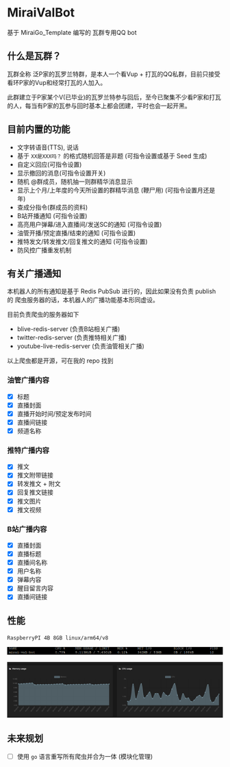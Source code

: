 # MiraiValBot

基于 MiraiGo_Template 编写的 瓦群专用QQ bot

## 什么是瓦群？

瓦群全称 泛P家的瓦罗兰特群，是本人一个看Vup + 打瓦的QQ私群，目前只接受看环P家的Vup和经常打瓦的人加入。

此群建立于P家某个V(已毕业)的瓦罗兰特参与回后，至今已聚集不少看P家和打瓦的人，每当有P家的瓦参与回时基本上都会团建，平时也会一起开黑。

## 目前内置的功能

- 文字转语音(TTS), 说话
- 基于 `XX是XXX吗？` 的格式随机回答是非题 (可指令设置或基于 Seed 生成)
- 自定义回应(可指令设置)
- 显示撤回的消息(可指令设置开关)
- 随机 @群成员，随机抽一则群精华消息显示
- 显示上个月/上年度的今天所设置的群精华消息 (鞭尸用) (可指令设置月还是年)
- 查成分指令(群成员的资料)
- B站开播通知 (可指令设置)
- 高亮用户弹幕/进入直播间/发送SC的通知 (可指令设置)
- 油管开播/预定直播/结束的通知 (可指令设置)
- 推特发文/转发推文/回复推文的通知 (可指令设置)
- 防风控广播重发机制

## 有关广播通知

本机器人的所有通知是基于 Redis PubSub 进行的，因此如果没有负责 publish 的 爬虫服务器的话，本机器人的广播功能基本形同虚设。

目前负责爬虫的服务器如下
- blive-redis-server (负责B站相关广播)
- twitter-redis-server (负责推特相关广播)
- youtube-live-redis-server (负责油管相关广播)

以上爬虫都是开源，可在我的 repo 找到

### 油管广播内容

- [x] 标题
- [x] 直播封面
- [x] 直播开始时间/预定发布时间
- [x] 直播间链接
- [x] 频道名称

### 推特广播内容

- [x] 推文
- [x] 推文附带链接
- [x] 转发推文 + 附文
- [x] 回复推文链接
- [x] 推文图片
- [x] 推文视频

### B站广播内容

- [x] 直播封面
- [x] 直播标题
- [x] 直播间名称
- [x] 用户名称
- [x] 弹幕内容
- [x] 醒目留言内容
- [x] 直播间链接

## 性能

`RaspberryPI 4B 8GB linux/arm64/v8`

![stats](assets/stats.png)

![img.png](assets/portainer.png)

## 未来规划

- [ ] 使用 `go` 语言重写所有爬虫并合为一体 (模块化管理)


